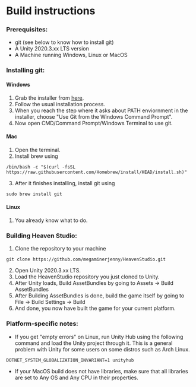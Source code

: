 # Build instructions

### Prerequisites:
- git (see below to know how to install git)
- A Unity 2020.3.xx LTS version
- A Machine running Windows, Linux or MacOS

### Installing git:
#### Windows
1. Grab the installer from [here](https://git-scm.com/download/win).
2. Follow the usual installation process.
3. When you reach the step where it asks about PATH enviornment in the installer, choose "Use Git from the Windows Command Prompt".
4. Now open CMD/Command Prompt/Windows Terminal to use git.

#### Mac
1. Open the terminal.
2. Install brew using
```
/bin/bash -c "$(curl -fsSL https://raw.githubusercontent.com/Homebrew/install/HEAD/install.sh)"
```
3. After it finishes installing, install git using
```
sudo brew install git
```

#### Linux
1. You already know what to do.


### Building Heaven Studio:
1. Clone the repository to your machine
```
git clone https://github.com/megaminerjenny/HeavenStudio.git
```
2. Open Unity 2020.3.xx LTS.
3. Load the HeavenStudio repository you just cloned to Unity.
4. After Unity loads, Build AssetBundles by going to Assets -> Build AssetBundles
5. After Building AssetBundles is done, build the game itself by going to File -> Build Settings -> Build
6. And done, you now have built the game for your current platform.


### Platform-specific notes:
- If you get "empty errors" on Linux, run Unity Hub using the following command and load the Unity project through it. This is a general problem with Unity for some users on some distros such as Arch Linux.
```
DOTNET_SYSTEM_GLOBALIZATION_INVARIANT=1 unityhub
```
- If your MacOS build does not have libraries, make sure that all libraries are set to Any OS and Any CPU in their properties.
